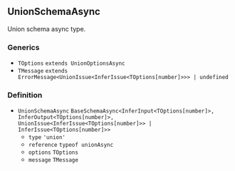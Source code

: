 UnionSchemaAsync
----------------

Union schema async type.

### Generics

*   `TOptions` `extends UnionOptionsAsync`
*   `TMessage` `extends ErrorMessage<UnionIssue<InferIssue<TOptions[number]>>> | undefined`

### Definition

*   `UnionSchemaAsync` `BaseSchemaAsync<InferInput<TOptions[number]>, InferOutput<TOptions[number]>, UnionIssue<InferIssue<TOptions[number]>> | InferIssue<TOptions[number]>>`
    *   `type` `'union'`
    *   `reference` `typeof unionAsync`
    *   `options` `TOptions`
    *   `message` `TMessage`